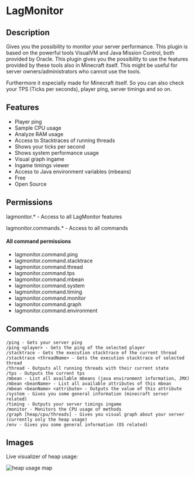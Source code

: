 # LagMonitor

## Description

Gives you the possibility to monitor your server performance. This plugin is based on the powerful tools VisualVM and
Java Mission Control, both provided by Oracle. This plugin gives you the possibility to use the features provided by
these tools also in Minecraft itself. This might be useful for server owners/administrators who cannot use the tools.

Furthermore it especially made for Minecraft itself. So you can also check your TPS (Ticks per seconds), player ping,
server timings and so on.

## Features

* Player ping
* Sample CPU usage
* Analyze RAM usage
* Access to Stacktraces of running threads
* Shows your ticks per second
* Shows system performance usage
* Visual graph ingame
* Ingame timings viewer
* Access to Java environment variables (mbeans)
* Free
* Open Source

## Permissions

lagmonitor.* - Access to all LagMonitor features

lagmonitor.commands.* - Access to all commands

#### All command permissions
* lagmonitor.command.ping
* lagmonitor.command.stacktrace
* lagmonitor.command.thread
* lagmonitor.command.tps
* lagmonitor.command.mbean
* lagmonitor.command.system
* lagmonitor.command.timing
* lagmonitor.command.monitor
* lagmonitor.command.graph
* lagmonitor.command.environment

## Commands

```
/ping - Gets your server ping
/ping <player> - Gets the ping of the selected player
/stacktrace - Gets the execution stacktrace of the current thread
/stacktrace <threadName> - Gets the execution stacktrace of selected thread
/thread - Outputs all running threads with their current state
/tps - Outputs the current tps
/mbean - List all available mbeans (java environment information, JMX)
/mbean <beanName> - List all available attributes of this mbean
/mbean <beanName> <attribute> - Outputs the value of this attribute
/system - Gives you some general information (minecraft server related)
/timing - Outputs your server timings ingame
/monitor - Monitors the CPU usage of methods
/graph [heap/cpu/threads] - Gives you visual graph about your server (currently only the heap usage)
/env - Gives you some general information (OS related)
```

## Images

Live visualizer of heap usage:

![heap usage map](http://i.imgur.com/Yiz9h6G.png)
